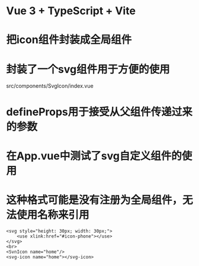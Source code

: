 # Vue 3 + TypeScript + Vite


# 把icon组件封装成全局组件

# 封装了一个svg组件用于方便的使用
src/components/SvgIcon/index.vue

# defineProps用于接受从父组件传递过来的参数


# 在App.vue中测试了svg自定义组件的使用
# <svg-icon name="home"></svg-icon> 这种格式可能是没有注册为全局组件，无法使用名称<svg-icon>来引用
```vue
<svg style="height: 30px; width: 30px;">
    <use xlink:href="#icon-phone"></use>
</svg>
<br>
<SvnIcon name="home"/>
<svg-icon name="home"></svg-icon>
```